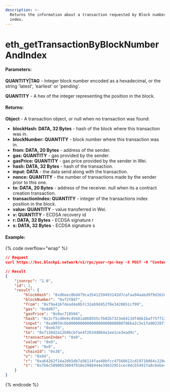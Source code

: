 ```yaml
---
description: >-
  Returns the information about a transaction requested by Block number and
  index.
---
```


# eth\_getTransactionByBlockNumberAndIndex

#### **Parameters:**

**QUANTITY|TAG** - Integer block number encoded as a hexadecimal, or the string 'latest', 'earliest' or 'pending'.

**QUANTITY** - A hex of the integer representing the position in the block.

#### **Returns:**

**Object** - A transaction object, or null when no transaction was found:

* **blockHash: DATA, 32 Bytes** - hash of the block where this transaction was in.
* **blockNumber: QUANTITY** - block number where this transaction was in.
* **from: DATA, 20 Bytes** - address of the sender.
* **gas: QUANTITY** - gas provided by the sender.
* **gasPrice: QUANTITY** - gas price provided by the sender in Wei.
* **hash: DATA, 32 Bytes** - hash of the transaction.
* **input: DATA** - the data send along with the transaction.
* **nonce: QUANTITY** - the number of transactions made by the sender prior to this one.
* **to: DATA, 20 Bytes** - address of the receiver. null when its a contract creation transaction.
* **transactionIndex: QUANTITY** - integer of the transactions index position in the block.
* **value: QUANTITY** - value transferred in Wei.
* **v: QUANTITY** - ECDSA recovery id
* **r: DATA, 32 Bytes** - ECDSA signature r
* **s: DATA, 32 Bytes** - ECDSA signature s

#### Example:

{% code overflow="wrap" %}
```json
// Request
curl https://bsc.blockpi.network/v1/rpc/your-rpc-key -X POST -H "Content-Type: application/json" --data '{"jsonrpc":"2.0","method":"eth_getTransactionByBlockNumberAndIndex","params":["0xF2F8D7", "0x0"],"id":1}'

// Result
{
    "jsonrpc": "2.0",
    "id": 1,
    "result": {
        "blockHash": "0xd6eec8bd479ca3541259493142d7cafaa94aabd9f9d262db6b214eaf25f96bb3",
        "blockNumber": "0xf2f8d7",
        "from": "0xf9a416fdead4a9b7c32eb9d452f8e3428651cf99",
        "gas": "0x8d07",
        "gasPrice": "0x9ac710594",
        "hash": "0x3cf5cd0e9c45681a868555cfb02b7323e6413df46b1baf75ff13de7aff6dbfbe",
        "input": "0xa9059cbb000000000000000000000000f866a2c5e1fa90228f17cdc75bf80138eb5b505c00000000000000000000000000000000000000000000000000588747b5057800",
        "nonce": "0xeb7d",
        "to": "0x7130d2a12b9bcbfae4f2634d864a1ee1ce3ead9c",
        "transactionIndex": "0x0",
        "value": "0x0",
        "type": "0x0",
        "chainId": "0x38",
        "v": "0x94",
        "r": "0xa64262f14a2db5db7a56114faa40bfcc47568612cd19710d64c220e04494fb18",
        "s": "0x7b6c5090853004f918e3988444e34632951cec9dcb5491fa8c6ebe414d6c1075"
    }
}
```
{% endcode %}
